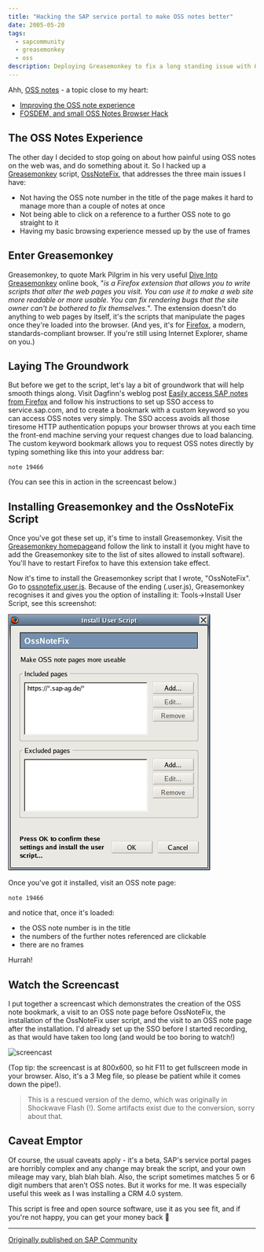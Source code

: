 ```yaml
---
title: "Hacking the SAP service portal to make OSS notes better"
date: 2005-05-20
tags:
  - sapcommunity
  - greasemonkey
  - oss
description: Deploying Greasemonkey to fix a long standing issue with OSS Notes at SAP.
---
```


Ahh, [OSS notes](http://service.sap.com/notes) - a topic close to my heart:

- [Improving the OSS note experience](/blog/posts/2003/07/30/improving-the-oss-note-experience/)
- [FOSDEM, and small OSS Notes Browser Hack](/blog/posts/2004/02/20/fosdem-and-small-oss-notes-browser-hack/)

## The OSS Notes Experience

The other day I decided to stop going on about how painful using OSS
notes on the web was, and do something about it. So I hacked up
a [Greasemonkey](http://greasemonkey.mozdev.org)
script, [OssNoteFix](/images/2005/05/ossnotefix.user.js),
that addresses the three main issues I have:

- Not having the OSS note number in the title of the page makes it hard to manage more than a couple of notes at once
- Not being able to click on a reference to a further OSS note to go straight to it
- Having my basic browsing experience messed up by the use of frames

## Enter Greasemonkey

Greasemonkey, to quote Mark Pilgrim in his very useful [Dive Into
Greasemonkey](http://diveintogreasemonkey.org) online book, "*is a
Firefox extension that allows you to write scripts that alter the web
pages you visit. You can use it to make a web site more readable or more
usable. You can fix rendering bugs that the site owner can't be
bothered to fix themselves.*". The extension doesn't do anything to
web pages by itself, it's the scripts that manipulate the pages once
they're loaded into the browser. (And yes, it's for
[Firefox](http://www.mozilla.org/products/firefox), a modern,
standards-compliant browser. If you're still using Internet Explorer,
shame on you.)

## Laying The Groundwork

But before we get to the script, let's lay a bit of groundwork that
will help smooth things along. Visit Dagfinn's weblog post [Easily
access SAP notes from Firefox](https://blogs.sap.com/?p=39931) and
follow his instructions to set up SSO access to service.sap.com, and to
create a bookmark with a custom keyword so you can access OSS notes very
simply. The SSO access avoids all those tiresome HTTP authentication
popups your browser throws at you each time the front-end machine
serving your request changes due to load balancing. The custom keyword
bookmark allows you to request OSS notes directly by typing something
like this into your address bar:

```text
note 19466
```

(You can see this in action in the screencast below.)

## Installing Greasemonkey and the OssNoteFix Script

Once you've got these set up, it's time to install Greasemonkey. Visit
the [Greasemonkey homepage](http://greasemonkey.mozdev.org)and follow
the link to install it (you might have to add the Greasemonkey site to
the list of sites allowed to install software). You'll have to restart
Firefox to have this extension take effect.

Now it's time to install the Greasemonkey script that I wrote,
"OssNoteFix". Go
to [ossnotefix.user.js](/images/2005/05/ossnotefix.user.js).
Because of the ending (.user.js), Greasemonkey recognises it and gives
you the option of installing it: Tools-\>Install User Script, see
this screenshot:

![screenshot of install](/images/2005/05/ossnotefix_install.png)

Once you've got it installed, visit an OSS note page:

```text
note 19466
```

and notice that, once it's loaded:

- the OSS note number is in the title
- the numbers of the further notes referenced are clickable
- there are no frames

Hurrah!

## Watch the Screencast

I put together a screencast which
demonstrates the creation of the OSS note bookmark, a visit to an OSS
note page before OssNoteFix, the installation of the OssNoteFix user
script, and the visit to an OSS note page after the installation. I'd
already set up the SSO before I started recording, as that would have
taken too long (and would be too boring to watch!)

![screencast](/images/2005/05/ossnotefix-demo-rescued.gif)

(Top tip: the
screencast is at 800x600, so hit F11 to get fullscreen mode in your
browser. Also, it's a 3 Meg file, so please be patient while it comes
down the pipe!).

> This is a rescued version of the demo, which was originally in Shockwave Flash (!). Some artifacts exist due to the conversion, sorry about that.

## Caveat Emptor

Of course, the usual caveats apply - it's a beta, SAP's service portal
pages are horribly complex and any change may break the script, and your
own mileage may vary, blah blah blah. Also, the script sometimes matches
5 or 6 digit numbers that aren't OSS notes. But it works for me. It was
especially useful this week as I was installing a CRM 4.0 system.

This script is free and open source software, use it as you see fit, and
if you're not happy, you can get your money back 🙂

---

[Originally published on SAP Community](https://community.sap.com/t5/additional-blogs-by-members/hacking-the-sap-service-portal-to-make-oss-notes-better/ba-p/12824615)
